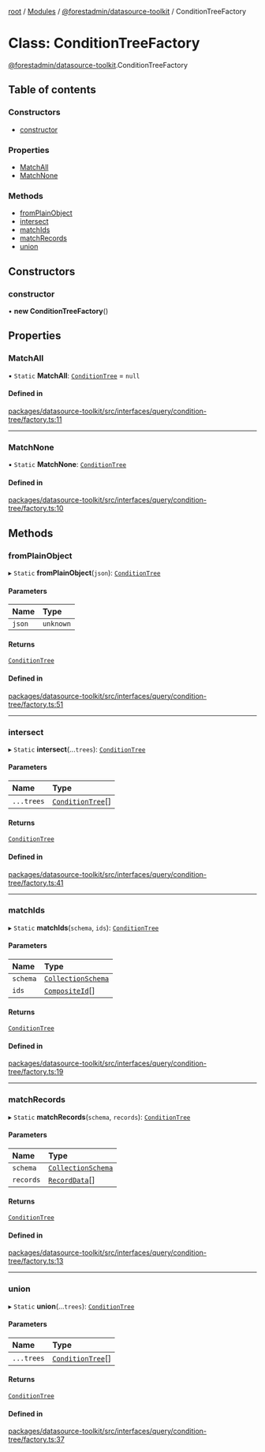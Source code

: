 [root](../README.md) / [Modules](../modules.md) / [@forestadmin/datasource-toolkit](../modules/forestadmin_datasource_toolkit.md) / ConditionTreeFactory

# Class: ConditionTreeFactory

[@forestadmin/datasource-toolkit](../modules/forestadmin_datasource_toolkit.md).ConditionTreeFactory

## Table of contents

### Constructors

- [constructor](forestadmin_datasource_toolkit.ConditionTreeFactory.md#constructor)

### Properties

- [MatchAll](forestadmin_datasource_toolkit.ConditionTreeFactory.md#matchall)
- [MatchNone](forestadmin_datasource_toolkit.ConditionTreeFactory.md#matchnone)

### Methods

- [fromPlainObject](forestadmin_datasource_toolkit.ConditionTreeFactory.md#fromplainobject)
- [intersect](forestadmin_datasource_toolkit.ConditionTreeFactory.md#intersect)
- [matchIds](forestadmin_datasource_toolkit.ConditionTreeFactory.md#matchids)
- [matchRecords](forestadmin_datasource_toolkit.ConditionTreeFactory.md#matchrecords)
- [union](forestadmin_datasource_toolkit.ConditionTreeFactory.md#union)

## Constructors

### constructor

• **new ConditionTreeFactory**()

## Properties

### MatchAll

▪ `Static` **MatchAll**: [`ConditionTree`](forestadmin_datasource_toolkit.ConditionTree.md) = `null`

#### Defined in

[packages/datasource-toolkit/src/interfaces/query/condition-tree/factory.ts:11](https://github.com/ForestAdmin/agent-nodejs/blob/ab7dfd8/packages/datasource-toolkit/src/interfaces/query/condition-tree/factory.ts#L11)

___

### MatchNone

▪ `Static` **MatchNone**: [`ConditionTree`](forestadmin_datasource_toolkit.ConditionTree.md)

#### Defined in

[packages/datasource-toolkit/src/interfaces/query/condition-tree/factory.ts:10](https://github.com/ForestAdmin/agent-nodejs/blob/ab7dfd8/packages/datasource-toolkit/src/interfaces/query/condition-tree/factory.ts#L10)

## Methods

### fromPlainObject

▸ `Static` **fromPlainObject**(`json`): [`ConditionTree`](forestadmin_datasource_toolkit.ConditionTree.md)

#### Parameters

| Name | Type |
| :------ | :------ |
| `json` | `unknown` |

#### Returns

[`ConditionTree`](forestadmin_datasource_toolkit.ConditionTree.md)

#### Defined in

[packages/datasource-toolkit/src/interfaces/query/condition-tree/factory.ts:51](https://github.com/ForestAdmin/agent-nodejs/blob/ab7dfd8/packages/datasource-toolkit/src/interfaces/query/condition-tree/factory.ts#L51)

___

### intersect

▸ `Static` **intersect**(...`trees`): [`ConditionTree`](forestadmin_datasource_toolkit.ConditionTree.md)

#### Parameters

| Name | Type |
| :------ | :------ |
| `...trees` | [`ConditionTree`](forestadmin_datasource_toolkit.ConditionTree.md)[] |

#### Returns

[`ConditionTree`](forestadmin_datasource_toolkit.ConditionTree.md)

#### Defined in

[packages/datasource-toolkit/src/interfaces/query/condition-tree/factory.ts:41](https://github.com/ForestAdmin/agent-nodejs/blob/ab7dfd8/packages/datasource-toolkit/src/interfaces/query/condition-tree/factory.ts#L41)

___

### matchIds

▸ `Static` **matchIds**(`schema`, `ids`): [`ConditionTree`](forestadmin_datasource_toolkit.ConditionTree.md)

#### Parameters

| Name | Type |
| :------ | :------ |
| `schema` | [`CollectionSchema`](../modules/forestadmin_datasource_toolkit.md#collectionschema) |
| `ids` | [`CompositeId`](../modules/forestadmin_datasource_toolkit.md#compositeid)[] |

#### Returns

[`ConditionTree`](forestadmin_datasource_toolkit.ConditionTree.md)

#### Defined in

[packages/datasource-toolkit/src/interfaces/query/condition-tree/factory.ts:19](https://github.com/ForestAdmin/agent-nodejs/blob/ab7dfd8/packages/datasource-toolkit/src/interfaces/query/condition-tree/factory.ts#L19)

___

### matchRecords

▸ `Static` **matchRecords**(`schema`, `records`): [`ConditionTree`](forestadmin_datasource_toolkit.ConditionTree.md)

#### Parameters

| Name | Type |
| :------ | :------ |
| `schema` | [`CollectionSchema`](../modules/forestadmin_datasource_toolkit.md#collectionschema) |
| `records` | [`RecordData`](../modules/forestadmin_datasource_toolkit.md#recorddata)[] |

#### Returns

[`ConditionTree`](forestadmin_datasource_toolkit.ConditionTree.md)

#### Defined in

[packages/datasource-toolkit/src/interfaces/query/condition-tree/factory.ts:13](https://github.com/ForestAdmin/agent-nodejs/blob/ab7dfd8/packages/datasource-toolkit/src/interfaces/query/condition-tree/factory.ts#L13)

___

### union

▸ `Static` **union**(...`trees`): [`ConditionTree`](forestadmin_datasource_toolkit.ConditionTree.md)

#### Parameters

| Name | Type |
| :------ | :------ |
| `...trees` | [`ConditionTree`](forestadmin_datasource_toolkit.ConditionTree.md)[] |

#### Returns

[`ConditionTree`](forestadmin_datasource_toolkit.ConditionTree.md)

#### Defined in

[packages/datasource-toolkit/src/interfaces/query/condition-tree/factory.ts:37](https://github.com/ForestAdmin/agent-nodejs/blob/ab7dfd8/packages/datasource-toolkit/src/interfaces/query/condition-tree/factory.ts#L37)
